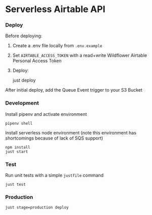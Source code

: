 # Serverless Airtable API

### Deploy

Before deploying:

1. Create a .env file locally from `.env.example`
2. Set `AIRTABLE_ACCESS_TOKEN` with a read+write Wildflower Airtable Personal Access Token
5. Deploy:


    just deploy

After initial deploy, add the Queue Event trigger to your S3 Bucket

### Development

Install pipenv and activate environment

    pipenv shell

Install serverless node environment (note this environment has shortcomings because of lack of SQS support)

    npm install
    just start

### Test

Run unit tests with a simple `justfile` command

    just test

### Production

    just stage=production deploy
